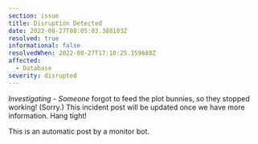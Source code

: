 ```yaml
---
section: issue
title: Disruption Detected
date: 2022-08-27T08:05:03.388103Z
resolved: true
informational: false
resolvedWhen: 2022-08-27T17:10:25.159688Z
affected:
  - Database
severity: disrupted
---
```

*Investigating* - _Someone_ forgot to feed the plot bunnies, so they stopped working! (Sorry.) This incident post will be updated once we have more information. Hang tight!

This is an automatic post by a monitor bot.
        
